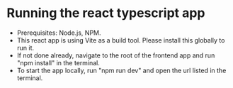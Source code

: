 # Running the react typescript app

 * Prerequisites: Node.js, NPM.
 * This react app is using Vite as a build tool. Please install this globally to run it.
 * If not done already, navigate to the root of the frontend app and run "npm install" in the terminal.
 * To start the app locally, run "npm run dev" and open the url listed in the terminal. 